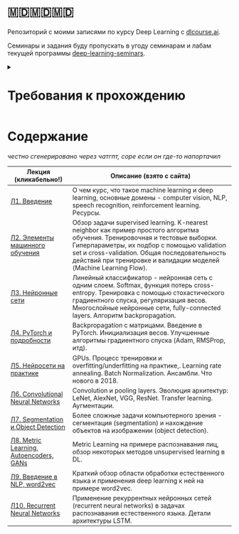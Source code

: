 # 🇲🇩️🇲🇩️🇲🇩️

Репозиторий с моими записями по курсу Deep Learning с [dlcourse.ai](https://dlcourse.ai/).

Семинары и задания буду пропускать в угоду семинарам и лабам текущей программы [deep-learning-seminars](https://github.com/bakafox/deep-learning-seminars/).

<details>
<summary><h1>Требования к прохождению</h1></summary>

Взято из комментов под статьёй об этом курсе на Хабре:

![requirements.png](requirements.png)
</details>

# Содержание

*честно сгенерировано через чатгпт, соре если он где-то напортачил*

| Лекция (кликабельно!) | Описание (взято с сайта) |
|-----------------|-------------|
| [Л1. Введение](./Л1.%20Введение/_lecture.ipynb) | О чем курс, что такое machine learning и deep learning, основные домены - computer vision, NLP, speech recognition, reinforcement learning. Ресурсы. |
| [Л2. Элементы машинного обучения](./Л2.%20Элементы%20машинного%20обучения/_lecture.ipynb) | Обзор задачи supervised learning. K-nearest neighbor как пример простого алгоритма обучения. Тренировочная и тестовые выборки. Гиперпараметры, их подбор с помощью validation set и cross-validation. Общая последовательность действий при тренировке и валидации моделей (Machine Learning Flow). |
| [Л3. Нейронные сети](./Л3.%20Нейронные%20сети/_lecture.ipynb) | Линейный классификатор - нейронная сеть с одним слоем. Softmax, функция потерь cross-entropy. Тренировка с помощью стохастического градиентного спуска, регуляризация весов. Многослойные нейронные сети, fully-connected layers. Алгоритм backpropagation. |
| [Л4. PyTorch и подробности](./Л4.%20PyTorch%20и%20подробности/_lecture.ipynb) | Backpropagation с матрицами. Введение в PyTorch. Инициализация весов. Улучшенные алгоритмы градиентного спуска (Adam, RMSProp, итд). |
| [Л5. Нейросети на практике](./Л5.%20Нейросети%20на%20практике/_lecture.ipynb) | GPUs. Процесс тренировки и overfitting/underfitting на практике,. Learning rate annealing. Batch Normalization. Ансамбли. Что нового в 2018. |
| [Л6. Convolutional Neural Networks](./Л6.%20Convolutional%20Neural%20Networks/_lecture.ipynb) | Convolution и pooling layers. Эволюция архитектур: LeNet, AlexNet, VGG, ResNet. Transfer learning. Аугментации. |
| [Л7. Segmentation и Object Detection](./Л7.%20Segmentation%20и%20Object%20Detection/_lecture.ipynb) | Более сложные задачи компьютерного зрения - сегментация (segmentation) и нахождение объектов на изображении (object detection). |
| [Л8. Metric Learning, Autoencoders, GANs](./Л8.%20Metric%20Learning,%20Autoencoders,%20GANs/_lecture.ipynb) | Metric Learning на примере распознавания лиц, обзор некоторых методов unsupervised learning в DL. |
| [Л9. Введение в NLP, word2vec](./Л9.%20Введение%20в%20NLP,%20word2vec/_lecture.ipynb) | Краткий обзор области обработки естественного языка и применения deep learning к ней на примере word2vec. |
| [Л10. Recurrent Neural Networks](./Л10.%20Recurrent%20Neural%20Networks/_lecture.ipynb) | Применение рекуррентных нейронных сетей (recurrent neural networks) в задачах распознавания естественного языка. Детали архитектуры LSTM. |
<!--
| [Л11. Аудио и распознавание речи](./Л11.%20Аудио%20и%20распознавание%20речи/_lecture.ipynb) | Применение методов deep learning к задаче распознавания речи. Краткий обзор других задач, связанных с аудио. |
| [Л12. Attention](./Л12.%20Attention/_lecture.ipynb) | Использование механизма Attention в NLP на примере задачи машинного перевода. Архитектура Transformer, современное развитие. |
| [Л13. Reinforcement Learning](./Л13.%20Reinforcement%20Learning/_lecture.ipynb) | Введение в обучение с подкреплением (reinforcement learning), использование методов deep learning. Базовые алгоритмы - Policy Gradients и Q-Learning |
| [Л14. Еще о Reinforcement Learning](./Л14.%20Еще%20о%20Reinforcement%20Learning/_lecture.ipynb) | Model-based RL на примере AlphaZero. Критика и некоторые возможные пути развития области. |
| [Л15. Заключение](./Л15.%20Заключение/_lecture.ipynb) | Итоги. Чем можно заняться после курса, чтобы повысить количество Deep Learning в своей жизни. |
-->
